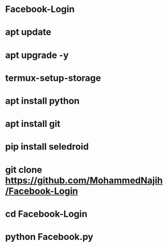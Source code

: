 # Facebook-Login

# apt update 
# apt upgrade -y
# termux-setup-storage 
# apt install python 
# apt install git
# pip install seledroid 

# git clone https://github.com/MohammedNajih/Facebook-Login

# cd Facebook-Login

# python Facebook.py
